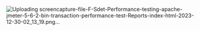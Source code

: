 ![Uploading screencapture-file-F-Sdet-Performance-testing-apache-jmeter-5-6-2-bin-transaction-performance-test-Reports-index-html-2023-12-30-02_13_19.png…]()
